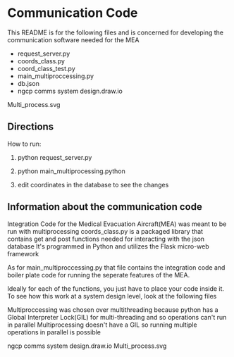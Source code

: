 # Communication Code

This README is for the following files and is concerned for developing the communication software needed for the MEA
- request_server.py
- coords_class.py
- coord_class_test.py
- main_multiproccessing.py
- db.json
- ngcp comms system design.draw.io

Multi_process.svg

## Directions
How to run:
1. python request_server.py
2. python main_multiprocessing.python

3. edit coordinates in the database to see the changes


## Information about the communication code
Integration Code for the Medical Evacuation Aircraft(MEA) was meant to be run with multiprocessing
coords_class.py is a packaged library that contains get and post functions needed for interacting with the json database
It's programmed in Python and utilizes the Flask micro-web framework

As for main_multiproccessing.py
that file contains the integration code and boiler plate code for running the seperate features of the MEA.

Ideally for each of the functions, you just have to place your code inside it. To see how this work at a system design level,
look at the following files

Multiproccessing was chosen over multithreading because python has a Global Interpreter Lock(GIL) for multi-threading and so operations can't run in parallel
Multiprocessing doesn't have a GIL so running multiple operations in parallel is possible

ngcp comms system design.draw.io
Multi_process.svg

